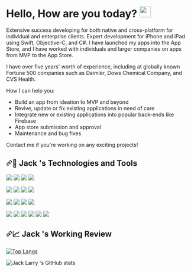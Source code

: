 # Hello, How are you today? <img src="https://raw.githubusercontent.com/MartinHeinz/MartinHeinz/master/wave.gif" width="30px">

Extensive success developing for both native and cross-platform for individual and enterprise clients. Expert development for iPhone and iPad using Swift, Objective-C, and C#. I have launched my apps into the App Store, and I have worked with individuals and larger companies on apps from MVP to the App Store.

I have over five years' worth of experience, including at globally known Fortune 500 companies such as Daimler, Dows Chemical Company, and CVS Health.

How I can help you:

- Build an app from ideation to MVP and beyond
- Revive, update or fix existing applications in need of care
- Integrate new or existing applications into popular back-ends like Firebase
- App store submission and approval
- Maintenance and bug fixes

Contact me if you're working on any exciting projects!

<h2><a id="user-content-wrench-technologies-and-tools" class="anchor" aria-hidden="true" href="#wrench-technologies-and-tools"><svg class="octicon octicon-link" viewBox="0 0 16 16" version="1.1" width="16" height="16" aria-hidden="true"><path fill-rule="evenodd" d="M7.775 3.275a.75.75 0 001.06 1.06l1.25-1.25a2 2 0 112.83 2.83l-2.5 2.5a2 2 0 01-2.83 0 .75.75 0 00-1.06 1.06 3.5 3.5 0 004.95 0l2.5-2.5a3.5 3.5 0 00-4.95-4.95l-1.25 1.25zm-4.69 9.64a2 2 0 010-2.83l2.5-2.5a2 2 0 012.83 0 .75.75 0 001.06-1.06 3.5 3.5 0 00-4.95 0l-2.5 2.5a3.5 3.5 0 004.95 4.95l1.25-1.25a.75.75 0 00-1.06-1.06l-1.25 1.25a2 2 0 01-2.83 0z"></path></svg></a><g-emoji class="g-emoji" alias="wrench" fallback-src="https://github.githubassets.com/images/icons/emoji/unicode/1f527.png">🔧</g-emoji> Jack 's Technologies and Tools</h2>

![](https://img.shields.io/badge/Language-Swift-informational?style=flat&logo=Swift&logoColor=white&color=2bbc8a)
![](https://img.shields.io/badge/Language-JavaScript-informational?style=flat&logo=JavaScript&logoColor=white&color=2bbc8a)
![](https://img.shields.io/badge/Language-Dart-informational?style=flat&logo=Flutter&logoColor=white&color=2bbc8a)
![](https://img.shields.io/badge/Language-GoLang-informational?style=flat&logo=Go&logoColor=white&color=2bbc8a)

![](https://img.shields.io/badge/DevTools-VSCode-informational?style=flat&logo=VisualStudioCode&logoColor=white&color=2bbc8a)
![](https://img.shields.io/badge/DevTools-XCode-informational?style=flat&logo=Xcode&white=white&color=2bbc8a)
![](https://img.shields.io/badge/DevTools-AndroidStudio-informational?style=flat&logo=AndroidStudio&logoColor=white&color=2bbc8a)
![](https://img.shields.io/badge/DevTools-VisualStudio2019-informational?style=flat&logo=VisualStudio&logoColor=white&color=2bbc8a)

![](https://img.shields.io/badge/Platforms-Swift,Android-informational?style=flat&logo=Platform.sh&logoColor=white&color=2bbc8a)
![](https://img.shields.io/badge/Platforms-ReactNative-informational?style=flat&logo=Platform.sh&white=white&color=2bbc8a)
![](https://img.shields.io/badge/Platforms-Flutter-informational?style=flat&logo=Platform.sh&logoColor=white&color=2bbc8a)
![](https://img.shields.io/badge/Platforms-Xamarin-informational?style=flat&logo=Platform.sh&logoColor=white&color=2bbc8a)

![](https://img.shields.io/badge/GithubAction-CI/CD-informational?style=flat&logo=GitHub&logoColor=white&color=2bbc8a)
![](https://img.shields.io/badge/CircleCI-CI/CD-informational?style=flat&logo=CircleCI&white=white&color=2bbc8a)
![](https://img.shields.io/badge/Docker-Tools-informational?style=flat&logo=Docker&logoColor=white&color=2bbc8a)
![](https://img.shields.io/badge/Kubernetes-Tools-informational?style=flat&logo=KuberneteslogoColor=white&color=2bbc8a)
![](https://img.shields.io/badge/AWS-Cloud-informational?style=flat&logo=AmazonAWS&logoColor=white&color=2bbc8a)
![](https://img.shields.io/badge/DigitalOcean-Cloud-informational?style=flat&logo=DigitalOcean&logoColor=white&color=2bbc8a)

<h2><a id="user-content-chart_with_upwards_trend-github-stats" class="anchor" aria-hidden="true" href="#chart_with_upwards_trend-github-stats"><svg class="octicon octicon-link" viewBox="0 0 16 16" version="1.1" width="16" height="16" aria-hidden="true"><path fill-rule="evenodd" d="M7.775 3.275a.75.75 0 001.06 1.06l1.25-1.25a2 2 0 112.83 2.83l-2.5 2.5a2 2 0 01-2.83 0 .75.75 0 00-1.06 1.06 3.5 3.5 0 004.95 0l2.5-2.5a3.5 3.5 0 00-4.95-4.95l-1.25 1.25zm-4.69 9.64a2 2 0 010-2.83l2.5-2.5a2 2 0 012.83 0 .75.75 0 001.06-1.06 3.5 3.5 0 00-4.95 0l-2.5 2.5a3.5 3.5 0 004.95 4.95l1.25-1.25a.75.75 0 00-1.06-1.06l-1.25 1.25a2 2 0 01-2.83 0z"></path></svg></a><g-emoji class="g-emoji" alias="chart_with_upwards_trend" fallback-src="https://github.githubassets.com/images/icons/emoji/unicode/1f4c8.png">📈</g-emoji> Jack 's Working Review</h2>

[![Top Langs](https://github-readme-stats.vercel.app/api/top-langs/?username=cagdaseksi&layout=compact&theme=radical&langs_count=8&hide_title=true)](https://github.com/freshdev2015/github-readme-stats)

![Jack Larry 's GitHub stats](https://github-readme-stats.vercel.app/api?username=anuraghazra&count_private=true&theme=radical&show_icons=true&hide_title=true)
